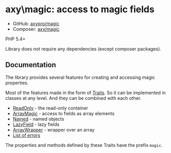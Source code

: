 # axy\magic: access to magic fields

* GitHub: [axypro/magic](https://github.com/axypro/magic)
* Composer: [axy/magic](https://packagist.org/packages/axy/magic)

PHP 5.4+

Library does not require any dependencies (except composer packages).

## Documentation

The library provides several features for creating and accessing magic properties.

Most of the features made in the form of [Traits](http://php.net/traits).
So it can be implemented in classes at any level.
And they can be combined with each other.

* [ReadOnly](ReadOnly.md) - the read-only container
* [ArrayMagic](ArrayMagic.md) - access to fields as array elements
* [Named](Named.md) - named objects
* [LazyField](LazyField.md) - lazy fields
* [ArrayWrapper](ArrayWrapper.md) - wrapper over an array
* [List of errors](errors.md) 

The properties and methods defined by these Traits have the prefix `magic`.
